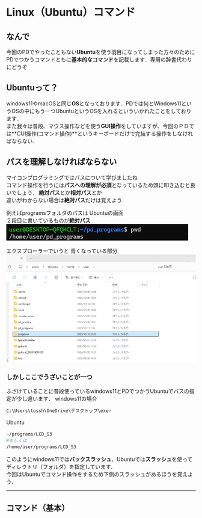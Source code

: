 # Linux（Ubuntu）コマンド
## なんで
今回のPDでやったこともない**Ubuntu**を使う羽目になってしまった方々のために  
PDでつかうコマンドともに**基本的なコマンド**を記載します．専用の辞書代わりにどうぞ  

## Ubuntuって？
windows11やmacOSと同じ**OS**となっております．PDでは何とWindows11というOSの中にもう一つUbuntuというOSを入れるといういかれたことをしております．  
また我々は普段、マウス操作などを使う**GUI操作**をしていますが、今回のＰＤでは**CUI操作(コマンド操作)**というキーボードだけで完結する操作をしなければならない． 

## パスを理解しなければならない
マイコンプログラミングではパスについて学びましたね  
コマンド操作を行うには**パスへの理解が必須**となっているため頭に叩き込むと良いでしょう． 
**絶対パス**とか**相対パス**とか  
違いがわからない場合は**絶対パス**だけは覚えよう
  
例えばprogramsフォルダのパスは
Ubuntuの画面  
２段目に書いているものが**絶対パス**  
![ターミナル](../image/CUI.png)

エクスプローラーでいうと 青くなっている部分  
![ＧＵＩ](../image/GUI.png)

### しかしここでうざいことが一つ  

ふざけていることに普段使っているwindows11とPDでつかうUbuntuでパスの指定が少し違います．
windows11の場合  
```bash
C:\Users\tossh\OneDrive\デスクトップ\exe>
```

Ubuntu  
```bash
~/programs/LCD_S3  
#もしくは  
/home/user/programs/LCD_S3
```

このようにwindows11では**バックスラッシュ**、Ubuntuでは**スラッシュ**を使ってディレクトリ（フォルダ）を指定しています.  
今回はUbuntuでコマンド操作をするため下側のスラッシュがあるほうを覚えよう．  

---
## コマンド（基本）
